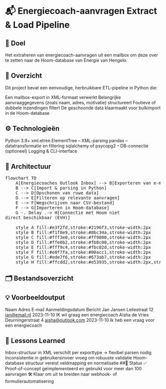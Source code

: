 # 📬 Energiecoach-aanvragen Extract & Load Pipeline

## 🔧 Doel
Het extraheren van energiecoach-aanvragen uit een mailbox om deze over te zetten naar de Hoom-database van Energie van Hengelo.

## 📁 Overzicht
Dit project bevat een eenvoudige, herbruikbare ETL-pipeline in Python die:

Een mailbox-export in XML-formaat verwerkt
Belangrijke aanvraaggegevens (zoals naam, adres, motivatie) structureert
Foutieve of dubbele inzendingen filtert
De geschoonde data klaarmaakt voor bulkimport in de Hoom-database

## ⚙️ Technologieën
Python 3.9+
xml.etree.ElementTree – XML-parsing
pandas – datatransformatie en filtering
sqlalchemy of psycopg2 – DB-connectie (optioneel)
Logging & CLI-interface
## 📐 Architectuur
<pre class="mermaid">
flowchart TD
    A[Energiecoaches Outlook Inbox] --> B[Exporteren van e-mails]
    B --> C[Import & parsing in Python]
    C --> D[Opschonen van ruwe data]
    D --> E[Filteren op relevante aanvragen]
    E --> F[Wegschrijven naar CSV-bestand]
    F --> G[Importeren in Hoom-database]
    G -. Delay .-> H[Connectie met Hoom niet<br>direct beschikbaar (EVH)]

    style A fill:#e3f2fd,stroke:#2196f3,stroke-width:2px
    style B fill:#f1f8e9,stroke:#8bc34a,stroke-width:2px
    style C fill:#fff3e0,stroke:#ff9800,stroke-width:2px
    style D fill:#ffe0b2,stroke:#fb8c00,stroke-width:2px
    style E fill:#fff9c4,stroke:#fbc02d,stroke-width:2px
    style F fill:#e0f7fa,stroke:#00acc1,stroke-width:2px
    style G fill:#ede7f6,stroke:#673ab7,stroke-width:2px
    style H fill:#ffcdd2,stroke:#e53935,stroke-width:2px,stroke-dasharray: 5 5
</pre>
## 🗂️ Bestandsoverzicht
<!-- energiecoach-pipeline/
├── src/
│   ├── parse_xml.py         # Extract en parse XML-bestanden
│   ├── transform.py         # Structureren, opschonen, deduplicatie
│   ├── load.py              # Database-laag of export naar CSV
│   └── config.py            # Padinstellingen, mapping, log-niveau
├── data/
│   └── export_stations.xml  # Voorbeeldmailbox-export
├── output/
│   └── energiecoach.csv      # Gevalideerde, schone dataset
├── README.md
└── requirements.txt -->
<!-- ##▶️ Gebruik
Plaats je XML-export in de data/-map
Run het script:
python src/main.py --input data/mailbox_export.xml --output output/energiecoach.csv
(Optioneel) Laad het CSV-bestand in Hoom via SQL  -->
## 💡 Voorbeeldoutput



Naam	Adres	E-mail	Aanmeldingsdatum	Bericht
Jan Jansen	Leliestraat 12	jan@email.nl	2023-11-10	IK wil graag een energiecoach
Aisha de Vries	Deurningerstraat 4	aisha@outlook.com	2023-11-10	Ik heb een vraag voor een energiecoach
## 🚩 Lessons Learned
Inbox-structuur in XML verschilt per exporttype → flexibel parsen nodig
Inconsistentie in gebruikersinvoer vroeg om robuuste validatie
Hoom-database structuur vereist veldmapping en normalisatie
##📌 Status
✅ Proof-of-concept geïmplementeerd en gebruikt voor meer dan 100 aanvragen
🛠️ Klaar om uit te breiden naar webhook- of formulierautomatisering
<script type="module">
	import mermaid from 'https://cdn.jsdelivr.net/npm/mermaid@10/dist/mermaid.esm.min.mjs';
	mermaid.initialize({
		startOnLoad: true
	});
</script>